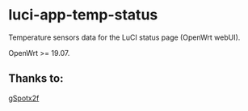 # luci-app-temp-status
Temperature sensors data for the LuCI status page (OpenWrt webUI).  

OpenWrt >= 19.07.  

## Thanks to:

[gSpotx2f](https://github.com/gSpotx2f/luci-app-temp-status)  

